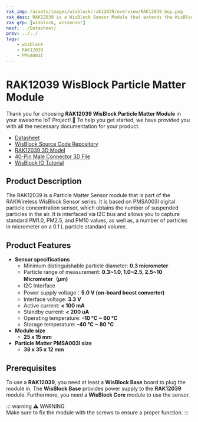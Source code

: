 ```yaml
---
rak_img: /assets/images/wisblock/rak12039/overview/RAK12039_buy.png
rak_desc: RAK12039 is a WisBlock Sensor Module that extends the WisBlock system with Particle Matter sensing. It is based on PMSA003I digital particle concentration sensor, which obtains the number of suspended particles in the air.
rak_grp: [wisblock, wissensor]
next: ../Datasheet/
prev: ../../
tags:
    - wisblock
    - RAK12039
    - PMSA003I
---
```



# RAK12039 WisBlock Particle Matter Module

Thank you for choosing **RAK12039 WisBlock Particle Matter Module** in your awesome IoT Project! 🎉 To help you get started, we have provided you with all the necessary documentation for your product.

* [Datasheet](../Datasheet/)
* [WisBlock Source Code Repository](https://github.com/RAKWireless/WisBlock/)
* [RAK12039 3D Model](https://downloads.rakwireless.com/3D_File/WisBlock/3D_RAK12039.stp)
* [40-Pin Male Connector 3D File](https://downloads.rakwireless.com/3D_File/Accessory/WisConnector/M40S1003K6M.stp)
* [WisBlock IO Tutorial](https://docs.rakwireless.com/Knowledge-Hub/Learn/WisBlock-IO-Tutorial/)

## Product Description

The RAK12039 is a Particle Matter Sensor module that is part of the RAKWireless WisBlock Sensor series. It is based on PMSA003I digital particle concentration sensor, which obtains the number of suspended particles in the air. It is interfaced via I2C bus and allows you to capture standard PM1.0, PM2.5, and PM10 values, as well as, a number of particles in micrometer on a 0.1&nbsp;L particle standard volume.
## Product Features

* **Sensor specifications**
    * Minimum distinguishable particle diameter: **0.3 micrometer**
    * Particle range of measurement: **0.3~1.0, 1.0~2.5, 2.5~10 Micrometer（μm)**
    * I2C Interface
    * Power supply voltage：**5.0&nbsp;V (on-board boost converter)**
    * Interface voltage: **3.3&nbsp;V**
    * Active current: **< 100&nbsp;mA**
    * Standby current: **< 200&nbsp;uA**
    * Operating temperature: **-10&nbsp;°C ~ 60&nbsp;°C**
    * Storage temperature: **-40&nbsp;°C ~ 80&nbsp;°C**
* **Module size**
    * **25 x 15&nbsp;mm**
* **Particle Matter PMSA003I size** 
    * **38 x 35 x 12&nbsp;mm**

## Prerequisites

To use a **RAK12039**, you need at least a **WisBlock Base** board to plug the module in. The **WisBlock Base** provides power supply to the **RAK12039** module. Furthermore, you need a **WisBlock Core** module to use the sensor.

::: warning ⚠️ WARNING    
Make sure to fix the module with the screws to ensure a proper function.
:::